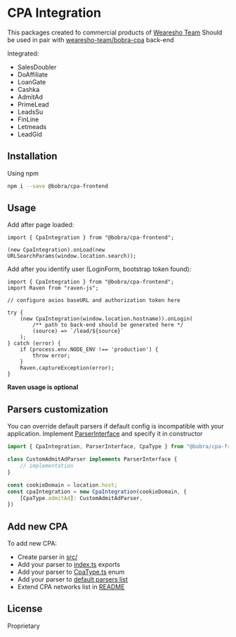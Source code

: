 # CPA Integration

This packages created fo commercial products of [Wearesho Team](https://wearesho.com)
Should be used in pair with [wearesho-team/bobra-cpa](https://github.com/wearesho-team/bobra-cpa) back-end

Integrated:
- SalesDoubler
- DoAffiliate
- LoanGate
- Cashka
- AdmitAd
- PrimeLead
- LeadsSu
- FinLine
- Letmeads
- LeadGid

## Installation
Using npm
```bash
npm i --save @bobra/cpa-frontend
```

## Usage

Add after page loaded:
```tsx
import { CpaIntegration } from "@bobra/cpa-frontend";

(new CpaIntegration).onLoad(new URLSearchParams(window.location.search));
```

Add after you identify user (LoginForm, bootstrap token found):
```tsx
import { CpaIntegration } from "@bobra/cpa-frontend";
import Raven from "raven-js";

// configure axios baseURL and authorization token here

try {
    (new CpaIntegration(window.location.hostname)).onLogin(
        /** path to back-end should be generated here */
        (source) => `/lead/${source}`
    );
} catch (error) {
    if (process.env.NODE_ENV !== 'production') {
        throw error;
    }
    Raven.captureException(error);
}
```
**Raven usage is optional**

## Parsers customization

You can override default parsers if default config is incompatible with your application.
Implement [ParserInterface](./src/CpaIntegration.ts#L20) and specify it in constructor

```typescript
import { CpaIntegration, ParserInterface, CpaType } from "@bobra/cpa-frontend";

class CustomAdmitAdParser implements ParserInterface {
    // implementation
}

const cookieDomain = location.host;
const cpaIntegration = new CpaIntegration(cookieDomain, {
    [CpaType.admitAd]: CustomAdmitAdParser,
})
```

## Add new CPA
To add new CPA:
- Create parser in [src/](./src)
- Add your parser to [index.ts](./src/index.ts) exports
- Add your parser to [CpaType.ts](./src/CpaType.ts) enum
- Add your parser to [default parsers list](./src/CpaIntegration.ts#L26)
- Extend CPA networks list in [README](./README.md)

## License
Proprietary 
